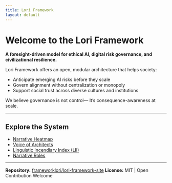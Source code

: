 ```yaml
---
title: Lori Framework
layout: default
---
```


# Welcome to the Lori Framework

**A foresight-driven model for ethical AI, digital risk governance, and civilizational resilience.**

Lori Framework offers an open, modular architecture that helps society:

- Anticipate emerging AI risks before they scale
- Govern alignment without centralization or monopoly
- Support social trust across diverse cultures and institutions

We believe governance is not control—
It’s consequence-awareness at scale.

---

## Explore the System

- [Narrative Heatmap](./heatmap)
- [Voice of Architects](./voice)
- [Linguistic Incendiary Index (LII)](https://github.com/frameworklori/LII-Framework)
- [Narrative Roles](./voices)
---

**Repository:** [frameworklori/lori-framework-site](https://github.com/frameworklori/lori-framework-site)
**License:** MIT | Open Contribution Welcome

